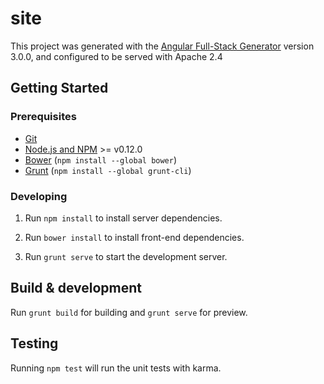 # site

This project was generated with the [Angular Full-Stack Generator](https://github.com/DaftMonk/generator-angular-fullstack) version 3.0.0, and configured to be served with Apache 2.4

## Getting Started

### Prerequisites

- [Git](https://git-scm.com/)
- [Node.js and NPM](nodejs.org) >= v0.12.0
- [Bower](bower.io) (`npm install --global bower`)
- [Grunt](http://gruntjs.com/) (`npm install --global grunt-cli`)

### Developing

1. Run `npm install` to install server dependencies.

2. Run `bower install` to install front-end dependencies.

3. Run `grunt serve` to start the development server.

## Build & development

Run `grunt build` for building and `grunt serve` for preview.

## Testing

Running `npm test` will run the unit tests with karma.
